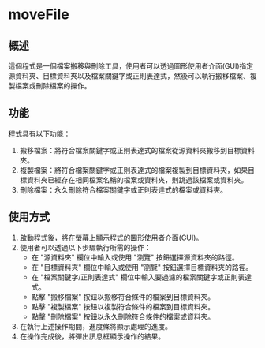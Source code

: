 # moveFile

## 概述
這個程式是一個檔案搬移與刪除工具，使用者可以透過圖形使用者介面(GUI)指定源資料夾、目標資料夾以及檔案關鍵字或正則表達式，然後可以執行搬移檔案、複製檔案或刪除檔案的操作。

## 功能
程式具有以下功能：

1. 搬移檔案：將符合檔案關鍵字或正則表達式的檔案從源資料夾搬移到目標資料夾。
2. 複製檔案：將符合檔案關鍵字或正則表達式的檔案複製到目標資料夾，如果目標資料夾已經存在相同檔案名稱的檔案或資料夾，則跳過該檔案或資料夾。
3. 刪除檔案：永久刪除符合檔案關鍵字或正則表達式的檔案或資料夾。

## 使用方式
1. 啟動程式後，將在螢幕上顯示程式的圖形使用者介面(GUI)。
2. 使用者可以透過以下步驟執行所需的操作：
   - 在 "源資料夾" 欄位中輸入或使用 "瀏覽" 按鈕選擇源資料夾的路徑。
   - 在 "目標資料夾" 欄位中輸入或使用 "瀏覽" 按鈕選擇目標資料夾的路徑。
   - 在 "檔案關鍵字/正則表達式" 欄位中輸入要過濾的檔案關鍵字或正則表達式。
   - 點擊 "搬移檔案" 按鈕以搬移符合條件的檔案到目標資料夾。
   - 點擊 "複製檔案" 按鈕以複製符合條件的檔案到目標資料夾。
   - 點擊 "刪除檔案" 按鈕以永久刪除符合條件的檔案或資料夾。
3. 在執行上述操作期間，進度條將顯示處理的進度。
4. 在操作完成後，將彈出訊息框顯示操作的結果。
